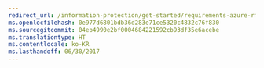 ```yaml
---
redirect_url: /information-protection/get-started/requirements-azure-rms
ms.openlocfilehash: 0e977d6801bdb36d283e71ce5320c4832c76f830
ms.sourcegitcommit: 04eb4990e2bf0004684221592cb93df35e6acebe
ms.translationtype: HT
ms.contentlocale: ko-KR
ms.lasthandoff: 06/30/2017
---
```


